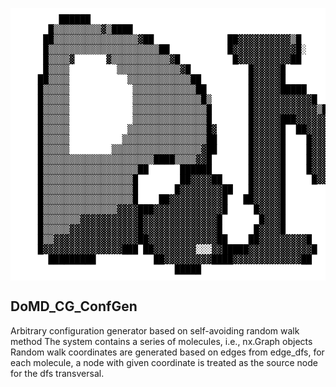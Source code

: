 <pre align='center' style="background-color: #fff; color: #000; padding: 10px;">
        ██████                                                                            
      █▒▒▒▒▒▒▒▒▒▓▒████                                           ████████████████████
     ██▒▒▒▒▒▒▒▒▒▒▒▒▒▒▒▒▓██              ██▓▓▓▓▓▓▓▓▓▓▒█         ██▓▓▓▓▓▓▓▓▓▓▓▓▓▓▓▒ ▓  ▓██     
     █▒▒▒▒▒▒▒▒▒▒▒▒▒▒▒▒▒▒▒▒▒██           █▓▓▓▓▓▓▓▓▓▓▓▓█░        █▓▓▓▓▓▓▓▓▓▓▓▓▓▓▓▓▓▓▓▓▓ ▓▓█   
     █▒▒▒▒▓      ▓▒▒▒▒▒▒▒▒▒▒▒▓█          █▓▓▓▓▓▓▓▓▓▓██          ████▓▓▓▓▓██████████▓▓▓▓▓▒██         
     █▒▒▒▒         ▒▒▒▒▒▒▒▒▒▒▒▒▓█           █▓▓▓▓▓█                █▓▓▓▓▓█         ██▓▓▓▓▓▓█ 
    ██▒▒▒▒           ▒▒▒▒▒▒▒▒▒▒▒▒██         █▓▓▓▓▓█                █▓▓▓▓▓█           █▓▓▓▓▓▓██ 
    █▒▒▒▒▒            ▒▒▒▒▒▒▒▒▒▒▒▒██        █▓▓▓▓▓█████       ██████▓▓▓▓▓█            ██▓▓▓▓▓██
    █▒▒▒▒▒            ▒▒▒▒▒▒▒▒▒▒▒▒▒█▒       █▓▓▓▓▓▓▓▓▓▓▓█   ██▓▓▓▓▓▓▓▓▓▓▓█              █▓▓▓▓▓█
    █▒▒▒▒▒            ▒▒▒▒▒▒▒▒▒▒▒▒▒▒█       █▓▓▓▓▓▓▓▓▓▓▓▓▒██▓▓▓▓▓▓▓▓▓▓▓▓▓█              ██▓▓▓▓█
    █▒▒▒▒▒            ▒▒▒▒▒▒▒▒▒▒▒▒▒▒█       █▓▓▓▓▓███▓▓▓▓▓▓▓▓▓▓▓▓███▓▓▓▓▓█              ██▓▓▓▓█
    █▒▒▒▒▒           ▒▒▒▒▒▒▒▒▒▒▒▒▒▒▒█▓      █▓▓▓▓▓█  ██▓▓▓▓▓▓▓▓██  █▓▓▓▓▓█              ██▓▓▓▓█
    █▒▒▒▒▒          ▒▒▒▒▒▒▒▒▒▒▒▒▒▒▒▒██      █▓▓▓▓▓█    █▓▓▓▓▓██    █▓▓▓▓▓█              ██▓▓▓▓█
    █▒▒▒▒▒        ▒▒▒▒▒▒▒▒▒▒▒▒▒▒▒▒▒▓██      █▓▓▓▓▓█    █▓▓▓▓▓█     █▓▓▓▓▓█              ██▓▓▓▓█
    █▒▒▒▒▒▒▒▒▒▒▒▒▒▒▒▒▒▒▒▒▒████▒▒▒▒▓▓█       █▓▓▓▓▓█    █▓▓▓▓▓█     █▓▓▓▓▓█              ██▓▓▓▓█
    █▒▒▒▒▒▒▒▒▒▒▒▒▒▒▒▒▒▒██      ██████       █▓▓▓▓▓█    █▓▓▓▓▓█     █▓▓▓▓▓█              ██▓▓▓▓█
    █▒▒▒▒▒▒▒▒▒▒▒▒▒▒▒▒▒█        ██▓▓▓▓██     █▓▓▓▓▓█     █▓▓▓██     █▓▓▓▓▓█              ██▓▓▓▓█
    █▒▒▒▒▒▒▒▒▒▒▒▒▒▒▒▒▒█       █▓▓▓▓▓▓▓▓██   █▓▓▓▓▓█                █▓▓▓▓▓█              ██▓▓▓▓█
    █▒▒▒▒▒▒▒▒▒▒▒▒▒▒▒▒▒█    ██▓▓▓▓▓▓▓▓▓▓█   ██▓▓▓▓▓█                █▓▓▓▓▓█             ██▓▓▓▓▓█
    █▒▒▒▒▒▒▒▒▒▒▒▒▒▒▓▓▓▓███▓▓▓▓▓▓▓▓▓▓▓▓▓█     █▓▓▓▓█                █▓▓▓▓▓█            █▓▓▓▓▓▓█
    █▒▒▒▒▒▒▒▓▓▓▓▓▓▓▓▓▓▓█▓▓▓▓▓▓▓▓▓▓▓▓▓▓█       █▓▓▓█                █▓▓▓▓▓█          ██▓▓▓▓▓▓█
    █▒▒▒▒▒▓▓▓▓▓▓▓▓▓▓▓▓▓█▓▓▓▓▓▓▓▓▓▓▓▓▓▓█      █▓▓▓▓█                █▓▓▓▓▓█         █▓▓▓▓▓▓█▓ 
    █▒▒▓▓▓▓▓▓▓▓▓▓▓▓▓▓▓▓██▓▓▓▓▓▓▓▓▓▓▓▓▓██    ██▓▓▓▓▓▓▓▓▓█      █▓▓▓▓▓▓▓▓▓▓▓▓▓▓▓▓▓▓▓▓▓▓▓▓▓▓█ 
    █▓▓▓▓▓▓▓▓▓▓▓▓▓▓▓███ ██▓▓▓▓▓▓▓▓░░░▓▓█████▓▓▓▓▓▓▓▓▓▓▓▓█    █▓▓▓▓▓▓▓▓▓▓▓▓▓▓▓▓▓▓▓▓▓▓▓▓▓██   
      █████████           ██▓▓▓▓▓▓▓▓▓████▓▓▓▓▓▓▓▓▓▓▓▓▓██      ██▓▓▓▓▓▓▓▓▓▓▓▓▓▓▓▓▓▓▓▓▒██     
                              █████                                                        
</pre>


## DoMD_CG_ConfGen
Arbitrary configuration generator based on self-avoiding random walk method
The system contains a series of molecules, i.e., nx.Graph objects
Random walk coordinates are generated based on edges from edge_dfs, for each molecule,
a node with given coordinate is treated as the source node for the dfs transversal.
